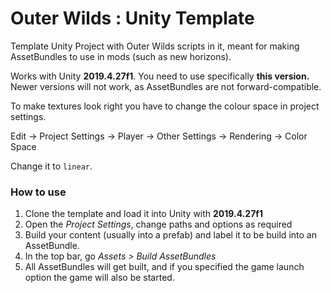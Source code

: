 # Outer Wilds : Unity Template
Template Unity Project with Outer Wilds scripts in it, meant for making AssetBundles to use in mods (such as new horizons).

Works with Unity **2019.4.27f1**. You need to use specifically **this version.** 
Newer versions will not work, as AssetBundles are not forward-compatible.

To make textures look right you have to change the colour space in project settings.

Edit -> Project Settings -> Player -> Other Settings -> Rendering -> Color Space

Change it to `linear`.

### How to use

1. Clone the template and load it into Unity with **2019.4.27f1**
2. Open the *Project Settings*, change paths and options as required
3. Build your content (usually into a prefab) and label it to be build into an AssetBundle.
4. In the top bar, go *Assets > Build AssetBundles*
5. All AssetBundles will get built, and if you specified the game launch option the game will also be started.
